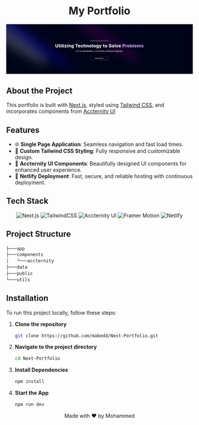 # <div align="center">My Portfolio</div>
<img src="public/Readme_Banner.png" />

## About the Project

This portfolio is built with [Next.js](https://nextjs.org/), styled using [Tailwind CSS](https://tailwindcss.com/), and incorporates components from [Accternity UI](https://accternity-ui.com/)

## Features

- 🌐 **Single Page Application**: Seamless navigation and fast load times.
- 🎨 **Custom Tailwind CSS Styling**: Fully responsive and customizable design.
- 🧩 **Accternity UI Components**: Beautifully designed UI components for enhanced user experience.
- 🚀 **Netlify Deployment**: Fast, secure, and reliable hosting with continuous deployment.

## Tech Stack

<div align="center">
  
![Next.js](https://img.shields.io/badge/Next.js-black?style=for-the-badge&logo=next.js&logoColor=white)
![TailwindCSS](https://img.shields.io/badge/tailwindcss-%2338B2AC.svg?style=for-the-badge&logo=tailwind-css&logoColor=white)
![Accternity UI](https://img.shields.io/badge/Accternity%20UI-4B32C3?style=for-the-badge&logo=ui&logoColor=white)
![Framer Motion](https://img.shields.io/badge/Framer%20Motion-4B32C3?style=for-the-badge&logo=ui&logoColor=white)
![Netlify](https://img.shields.io/badge/Netlify-%2300C7B7.svg?style=for-the-badge&logo=netlify&logoColor=white)

</div>

## Project Structure
```bash
├───app
├───components
│   └───accternity
├───data
├───public
└───utils
```

## Installation

To run this project locally, follow these steps:

1. **Clone the repository**
   ```bash
   git clone https://github.com/mabedd/Next-Portfolio.git

2. **Navigate to the project directory**
   ```bash
   cd Next-Portfolio

3. **Install Dependencies**
   ```bash
   npm install

4. **Start the App**
   ```bash
   npm run dev

<div align="center">
  <p>Made with ❤️ by Mohammed</p>
</div>
